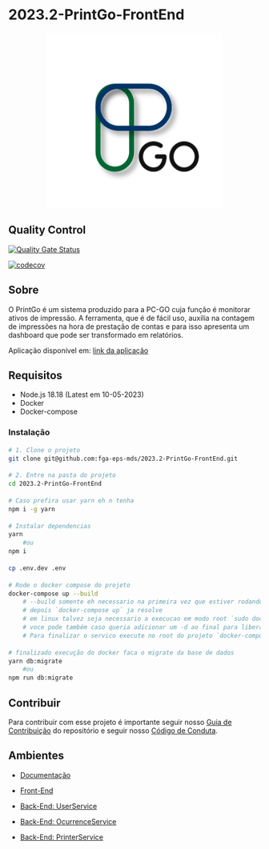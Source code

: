 # 2023.2-PrintGo-FrontEnd

<div align="center">
     <img src="assets/logoPrintGo.svg" height="350px" width="350px">
</div>

## Quality Control

[![Quality Gate Status](https://sonarcloud.io/api/project_badges/measure?project=fga-eps-mds_2023.2-PrintGo-BackEnd&metric=alert_status)](https://sonarcloud.io/summary/new_code?id=fga-eps-mds_2023.2-PrintGo-BackEnd)

[![codecov](https://codecov.io/gh/fga-eps-mds/2023.2-PrintGo-UserService/graph/badge.svg?token=g0er9UGKLc)](https://codecov.io/gh/fga-eps-mds/2023.2-PrintGo-UserService)

## Sobre

O PrintGo é um sistema produzido para a PC-GO cuja função é monitorar ativos de impressão. A ferramenta, que é de fácil uso, auxilia na contagem de impressões na hora de prestação de contas e para isso apresenta um dashboard que pode ser transformado em relatórios.

Aplicação disponível em: [link da aplicação](?)

## Requisitos

- Node.js 18.18 (Latest em 10-05-2023)
- Docker
- Docker-compose


### Instalação

```bash
# 1. Clone o projeto
git clone git@github.com:fga-eps-mds/2023.2-PrintGo-FrontEnd.git

# 2. Entre na pasta do projeto
cd 2023.2-PrintGo-FrontEnd

# Caso prefira usar yarn eh n tenha
npm i -g yarn

# Instalar dependencias
yarn
    #ou
npm i

cp .env.dev .env

# Rode o docker compose do projeto
docker-compose up --build
    # --build somente eh necessario na primeira vez que estiver rodando
    # depois `docker-compose up` ja resolve
    # em linux talvez seja necessario a execucao em modo root `sudo docker-compose up`
    # voce pode também caso queria adicionar um -d ao final para liberar o o terminal `docker-compose up -d`
    # Para finalizar o servico execute no root do projeto `docker-compose down`

# finalizado execução do docker faca o migrate da base de dados
yarn db:migrate
    #ou
npm run db:migrate
```

## Contribuir

Para contribuir com esse projeto é importante seguir nosso [Guia de Contribuição](https://fga-eps-mds.github.io/2023.2-PrintGo-Doc/guia_de_contribuicao/) do repositório e seguir nosso [Código de Conduta](https://fga-eps-mds.github.io/2023.2-PrintGo-Doc/codigo_conduta/).

## Ambientes

- [Documentação](https://github.com/fga-eps-mds/2023.2-PrintGo-Doc)

- [Front-End](https://github.com/fga-eps-mds/2023.2-PrintGo-FrontEnd)

- [Back-End: UserService](https://github.com/fga-eps-mds/2023.2-PrintGo-UserService)

- [Back-End: OcurrenceService](https://github.com/fga-eps-mds/2023.2-PrintGo-OcurrenceService)

- [Back-End: PrinterService](https://github.com/fga-eps-mds/2023.2-PrintGo-PrinterService)
